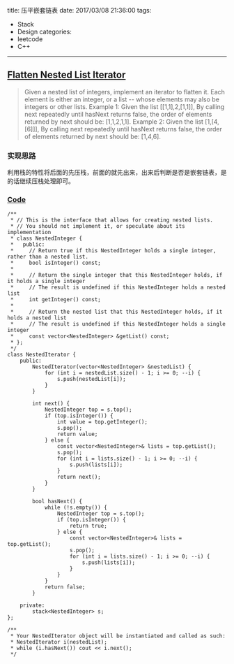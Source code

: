 title: 压平嵌套链表
date: 2017/03/08 21:36:00
tags:
- Stack
- Design
categories:
- leetcode
- C++

---
## [Flatten Nested List Iterator](https://leetcode.com/problems/flatten-nested-list-iterator/)
> Given a nested list of integers, implement an iterator to flatten it.
> Each element is either an integer, or a list -- whose elements may also be integers or other lists.
> Example 1:
> Given the list [[1,1],2,[1,1]],
> By calling next repeatedly until hasNext returns false, the order of elements returned by next should be: [1,1,2,1,1].
> Example 2:
> Given the list [1,[4,[6]]],
> By calling next repeatedly until hasNext returns false, the order of elements returned by next should be: [1,4,6].

### 实现思路
利用栈的特性将后面的先压栈，前面的就先出来，出来后判断是否是嵌套链表，是的话继续压栈处理即可。

### [Code](https://github.com/Finalcheat/leetcode/blob/master/src/Flatten-Nested-List-Iterator.cpp)
```
/**
 * // This is the interface that allows for creating nested lists.
 * // You should not implement it, or speculate about its implementation
 * class NestedInteger {
 *   public:
 *     // Return true if this NestedInteger holds a single integer, rather than a nested list.
 *     bool isInteger() const;
 *
 *     // Return the single integer that this NestedInteger holds, if it holds a single integer
 *     // The result is undefined if this NestedInteger holds a nested list
 *     int getInteger() const;
 *
 *     // Return the nested list that this NestedInteger holds, if it holds a nested list
 *     // The result is undefined if this NestedInteger holds a single integer
 *     const vector<NestedInteger> &getList() const;
 * };
 */
class NestedIterator {
    public:
        NestedIterator(vector<NestedInteger> &nestedList) {
            for (int i = nestedList.size() - 1; i >= 0; --i) {
                s.push(nestedList[i]);
            }
        }

        int next() {
            NestedInteger top = s.top();
            if (top.isInteger()) {
                int value = top.getInteger();
                s.pop();
                return value;
            } else {
                const vector<NestedInteger>& lists = top.getList();
                s.pop();
                for (int i = lists.size() - 1; i >= 0; --i) {
                    s.push(lists[i]);
                }
                return next();
            }
        }

        bool hasNext() {
            while (!s.empty()) {
                NestedInteger top = s.top();
                if (top.isInteger()) {
                    return true;
                } else {
                    const vector<NestedInteger>& lists = top.getList();
                    s.pop();
                    for (int i = lists.size() - 1; i >= 0; --i) {
                        s.push(lists[i]);
                    }
                }
            }
            return false;
        }

    private:
        stack<NestedInteger> s;
};

/**
 * Your NestedIterator object will be instantiated and called as such:
 * NestedIterator i(nestedList);
 * while (i.hasNext()) cout << i.next();
 */
```
